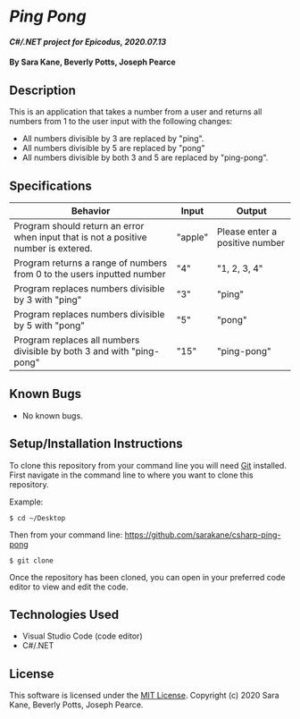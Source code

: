 # _Ping Pong_

#### _C#/.NET project for Epicodus, 2020.07.13_

#### By **Sara Kane, Beverly Potts, Joseph Pearce**

## Description

This is an application that takes a number from a user and returns all numbers from 1 to the user input with the following changes:

* All numbers divisible by 3 are replaced by "ping".
* All numbers divisible by 5 are replaced by "pong"
* All numbers divisible by both 3 and 5 are replaced by "ping-pong".


## Specifications
| Behavior                                                                               | Input   | Output                         |
|----------------------------------------------------------------------------------------|---------|--------------------------------|
| Program should return an error when input that is not a positive number is extered.    | "apple" | Please enter a positive number |
| Program returns a range of numbers from 0 to the users inputted number                 | "4"     | "1, 2, 3, 4"                   |
| Program replaces numbers divisible by 3 with "ping"                                    | "3"     | "ping"                         |
| Program replaces numbers divisible by 5 with "pong"                                    | "5"     | "pong"                         |
| Program replaces all numbers divisible by both 3 and  with "ping-pong"                 | "15"    | "ping-pong"                    |

## Known Bugs
* No known bugs.   

## Setup/Installation Instructions

To clone this repository from your command line you will need [Git](https://git-scm.com/) installed. First navigate in the command line to where you want to clone this repository. 

Example:  
```
$ cd ~/Desktop
```

Then from your command line: https://github.com/sarakane/csharp-ping-pong
```
$ git clone 
```
Once the repository has been cloned, you can open in your preferred code editor to view and edit the code.

## Technologies Used
* Visual Studio Code (code editor)
* C#/.NET

## License
This software is licensed under the [MIT License](https://opensource.org/licenses/MIT). Copyright (c) 2020 Sara Kane, Beverly Potts, Joseph Pearce.
